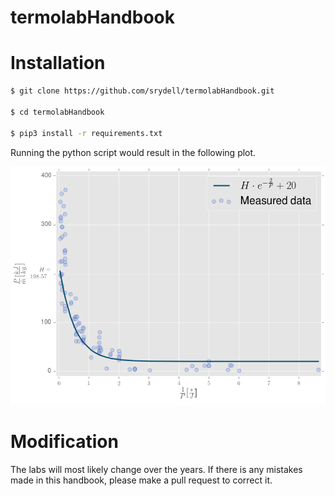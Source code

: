 # termolabHandbook

# Installation

```bash
$ git clone https://github.com/srydell/termolabHandbook.git

$ cd termolabHandbook

$ pip3 install -r requirements.txt
```

Running the python script would result in the following plot.

![alt text](./figures/nitrogenEnthalpy.png)

# Modification

The labs will most likely change over the years. If there is any mistakes made in this handbook, please make a pull request to correct it.

